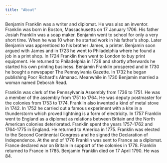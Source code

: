 ```yaml
---
title: "About"
---
```


Benjamin Franklin was a writer and diplomat. He was also an inventor. Franklin was born in Boston, Massachusetts on 17 January 1706. His father Josiah Franklin was a soap maker. Benjamin went to school for only a very short time. When he was 10 when he started work in his father's shop. Later Benjamin was apprenticed to his brother James, a printer. Benjamin soon argued with James and in 1723 he went to Philadelphia where he found a job in a print shop. In 1724 Franklin then went to London to buy print equipment. He returned to Philadelphia in 1726 and shortly afterwards he started his own printing business. Benjamin Franklin prospered and in 1730 he bought a newspaper The Pennsylvania Gazette. In 1732 he began publishing Poor Richard's Almanac. Meanwhile in 1730 Benjamin married a woman named Deborah Read.

Franklin was clerk of the Pennsylvania Assembly from 1736 to 1751. He was a member of the assembly from 1751 to 1764. He was deputy postmaster for the colonies from 1753 to 1774. Franklin also invented a kind of metal stove in 1742. In 1752 he carried out a famous experiment with a kite in a thunderstorm which proved lightning is a form of electricity. In 1757 Franklin went to England as a diplomat as relations between Britain and the North American colonies deteriorated. Franklin spent the years 1757-1762 and 1764-1775 in England. He returned to America in 1775. Franklin was elected to the Second Continental Congress and he signed the Declaration of Independence. At the end of 1776 Franklin was sent to France as a diplomat. France declared war on Britain in support of the colonies in 1778. Franklin returned to France in 1785. Benjamin Franklin died on 17 April 1790. He was 84.

